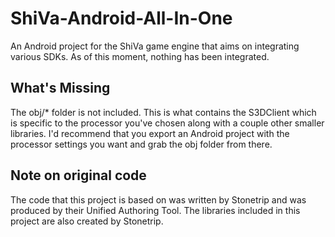 ShiVa-Android-All-In-One
========================
An Android project for the ShiVa game engine that aims on integrating various SDKs.  As of this moment, nothing has been integrated.

What's Missing
--------------
The obj/* folder is not included.  This is what contains the S3DClient which is specific to the processor you've chosen along with a couple other smaller libraries.  I'd recommend that you export an Android project with the processor settings you want and grab the obj folder from there.

Note on original code
---------------------
The code that this project is based on was written by Stonetrip and was produced by their Unified Authoring Tool.  The libraries included in this project are also created by Stonetrip.